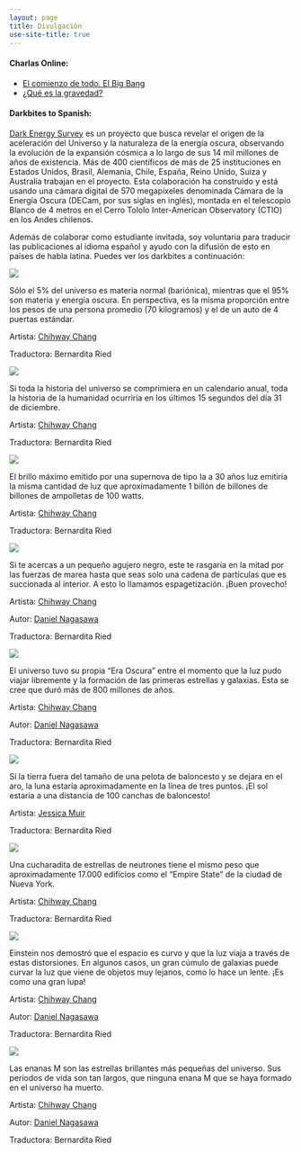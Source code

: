 ```yaml
---
layout: page
title: Divulgación
use-site-title: true
---
```


#### Charlas Online:

- [El comienzo de todo. El Big Bang](https://www.youtube.com/watch?v=lJV1Tpaq4RU&list=PLqY_wjz2QOQ9qERVsLZejP50xwjohLXIl&index=2)
- [¿Qué es la gravedad?](https://www.youtube.com/watch?v=rSAcJOuvk6c&list=PLqY_wjz2QOQ9qERVsLZejP50xwjohLXIl&index=3)

#### Darkbites to Spanish:

[Dark Energy Survey](https://www.darkenergysurvey.org/) es un proyecto que busca revelar el origen de la aceleración del Universo y la naturaleza de la energía oscura, observando la evolución de la expansión cósmica a lo largo de sus 14 mil millones de años de existencia. Más de 400 científicos de más de 25 instituciones en Estados Unidos, Brasil, Alemania, Chile, España, Reino Unido, Suiza y Australia trabajan en el proyecto. Esta colaboración ha construido y está usando una cámara digital de 570 megapíxeles denominada Cámara de la Energía Oscura (DECam, por sus siglas en inglés), montada en el telescopio Blanco de 4 metros en el Cerro Tololo Inter-American Observatory (CTIO) en los Andes chilenos.

Además de colaborar como estudiante invitada, soy voluntaria para traducir las publicaciones al idioma español y ayudo con la difusión de esto en países de habla latina. Puedes ver los darkbites a continuación:

![](/img/db1.jpg)

Sólo el 5% del universo es materia normal (bariónica), mientras que el 95% son materia y energía oscura. En perspectiva, es la misma proporción entre los pesos de una persona promedio (70 kilogramos) y el de un auto de 4 puertas estándar.

Artista: [Chihway Chang](https://chihway.github.io/) 

Traductora: Bernardita Ried

![](/img/db2.png)

Si toda la historia del universo se comprimiera en un calendario anual, toda la historia de la humanidad ocurriría en los últimos 15 segundos del día 31 de diciembre.

Artista: [Chihway Chang](https://chihway.github.io/) 

Traductora: Bernardita Ried

![](/img/db3.jpg)

El brillo máximo emitido por una supernova de tipo Ia a 30 años luz emitiría la misma cantidad de luz que aproximadamente 1 billón de billones de billones de ampolletas de 100 watts.

Artista: [Chihway Chang](https://chihway.github.io/) 

Traductora: Bernardita Ried

![](/img/db4.jpg)

Si te acercas a un pequeño agujero negro, este te rasgaría en la mitad por las fuerzas de marea hasta que seas solo una cadena de partículas que es succionada al interior. A esto lo llamamos espagetización. ¡Buen provecho!

Artista: [Chihway Chang](https://chihway.github.io/) 

Autor: [Daniel Nagasawa](http://people.physics.tamu.edu/dqnagasawa/)

Traductora: Bernardita Ried

![](/img/db5.png)

El universo tuvo su propia “Era Oscura” entre el momento que la luz pudo viajar libremente y la formación de las primeras estrellas y galaxias. Esta se cree que duró más de 800 millones de años.

Artista: [Chihway Chang](https://chihway.github.io/) 

Autor: [Daniel Nagasawa](http://people.physics.tamu.edu/dqnagasawa/)

Traductora: Bernardita Ried

![](/img/db6.png)

Si la tierra fuera del tamaño de una pelota de baloncesto y se dejara en el aro, la luna estaría aproximadamente en la línea de tres puntos. ¡El sol estaría a una distancia de 100 canchas de baloncesto!

Artista: [Jessica Muir](http://www.jessiemuir.com/) 

Traductora: Bernardita Ried

![](/img/db7.jpg)

Una cucharadita de estrellas de neutrones tiene el mismo peso que aproximadamente 17.000 edificios como el “Empire State” de la ciudad de Nueva York.

Artista: [Chihway Chang](https://chihway.github.io/) 

Traductora: Bernardita Ried

![](/img/db8.jpg)

Einstein nos demostró que el espacio es curvo y que la luz viaja a través de estas distorsiones. En algunos casos, un gran cúmulo de galaxias puede curvar la luz que viene de objetos muy lejanos, como lo hace un lente. ¡Es como una gran lupa!

Artista: [Chihway Chang](https://chihway.github.io/) 

Autor: [Daniel Nagasawa](http://people.physics.tamu.edu/dqnagasawa/)

Traductora: Bernardita Ried

![](/img/db9.jpg)

Las enanas M son las estrellas brillantes más pequeñas del universo. Sus períodos de vida son tan largos, que ninguna enana M que se haya formado en el universo ha muerto.

Artista: [Chihway Chang](https://chihway.github.io/) 

Autor: [Daniel Nagasawa](http://people.physics.tamu.edu/dqnagasawa/)

Traductora: Bernardita Ried
